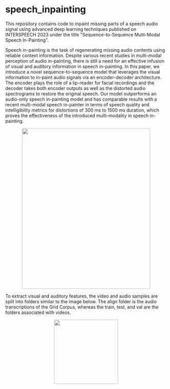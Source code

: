 # speech_inpainting

This repository contains code to inpaint missing parts of a speech audio signal using advanced deep learning techniques published on INTERSPEECH 2023 under the title "Sequence-to-Sequence Multi-Modal Speech In-Painting".

Speech in-painting is the task of regenerating missing audio contents using reliable context information. Despite various recent studies in multi-modal perception of audio in-painting, there is still a need for an effective infusion of visual and auditory information in speech in-painting. In this paper, we introduce a novel sequence-to-sequence model that leverages the visual information to in-paint audio signals via an encoder-decoder architecture. The encoder plays the role of a lip-reader for facial recordings and the decoder takes both encoder outputs as well as the distorted audio spectrograms to restore the original speech. Our model outperforms an audio-only speech in-painting model and has comparable results with a recent multi-modal speech in-painter in terms of speech quality and intelligibility metrics for distortions of 300 ms to 1500 ms duration, which proves the effectiveness of the introduced multi-modality in speech in-painting.

<p align="center">
  <img src="https://github.com/MahsaElyaderani/speech_inpainting/assets/90406947/e64fa521-3afc-4635-b37e-e11edf49459e/Drawing2-3.png" width="400" height="500">
</p>

To extract visual and auditory features, the video and audio samples are split into folders similar to the image below. The align folder is the audio transcriptions of the Grid Corpus, whereas the train, test, and val are the folders associated with videos.
<p align="center">
  <img src="https://github.com/MahsaElyaderani/speech_inpainting/assets/90406947/5361edfb-c5b4-4ed7-9972-2b423cfa185b/directory.png")width="200" height="200">
</p>



